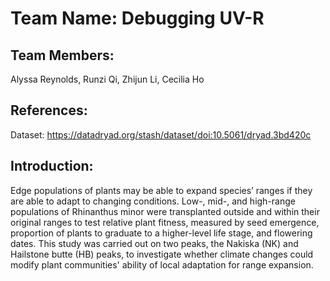 # Team Name: Debugging UV-R 
## Team Members: 
Alyssa Reynolds, Runzi Qi, Zhijun Li, Cecilia Ho
## References:
Dataset: https://datadryad.org/stash/dataset/doi:10.5061/dryad.3bd420c
## Introduction:
Edge populations of plants may be able to expand species’ ranges if they are able to adapt to changing conditions. Low-, mid-, and high-range populations of Rhinanthus minor were transplanted outside and within their original ranges to test relative plant fitness, measured by seed emergence, proportion of plants to graduate to a higher-level life stage, and flowering dates. This study was carried out on two peaks, the Nakiska (NK) and Hailstone butte (HB) peaks, to investigate whether climate changes could modify plant communities' ability of local adaptation for range expansion.

